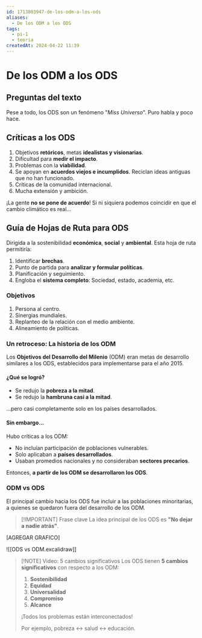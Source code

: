 ```yaml
---
id: 1713803947-de-los-odm-a-los-ods
aliases:
  - De los ODM a los ODS
tags:
  - pi-1
  - teoria
createdAt: 2024-04-22 11:39
---
```


# De los ODM a los ODS

## Preguntas del texto

Pese a todo, los ODS son un fenómeno "*Miss Universo*". Puro habla y poco hace.

## Críticas a los ODS

1. Objetivos **retóricos**, metas **idealistas y visionarias**.
2. Dificultad para **medir el impacto**.
3. Problemas con la **viabilidad**.
4. Se apoyan en **acuerdos viejos e incumplidos**. Reciclan ideas antiguas que no han funcionado.
5. Críticas de la comunidad internacional.
6. Mucha extensión y ambición.

¡La gente **no se pone de acuerdo**! Si ni siquiera podemos coincidir en que el cambio climático es real...

## Guía de Hojas de Ruta para ODS

Dirigida a la sostenibilidad **económica**, **social** y **ambiental**. Esta hoja de ruta permitiría:

1. Identificar **brechas**.
2. Punto de partida para **analizar y formular políticas**.
3. Planificación y seguimiento.
4. Engloba el **sistema completo**: Sociedad, estado, academia, etc.

### Objetivos

1. Persona al centro.
2. Sinergias mundiales.
3. Replanteo de la relación con el medio ambiente.
4. Alineamiento de políticas.

### Un retroceso: La historia de los ODM

Los **Objetivos del Desarrollo del Milenio** (ODM) eran metas de desarrollo similares a los ODS, establecidos para implementarse para el año 2015.

#### ¿Qué se logró?

- Se redujo la **pobreza a la mitad**.
- Se redujo la **hambruna casi a la mitad**.

...pero casi completamente solo en los países desarrollados.

#### Sin embargo...

Hubo críticas a los ODM:

- No incluían participación de poblaciones vulnerables.
- Solo aplicaban a **países desarrollados**.
- Usaban promedios nacionales y no consideraban **sectores precarios**.

Entonces, **a partir de los ODM se desarrollaron los ODS**.

### ODM vs ODS

El principal cambio hacia los ODS fue incluir a las poblaciones minoritarias, a quienes se quedaron fuera del desarrollo de los ODM.

> [!IMPORTANT] Frase clave
> La idea principal de los ODS es **"No dejar a nadie atrás"**.

\[AGREGAR GRAFICO\]

![[ODS vs ODM.excalidraw]]

> [!NOTE] Video: 5 cambios significativos
> Los ODS tienen **5 cambios significativos** con respecto a los ODM:
> 
> 1. **Sostenibilidad**
> 2. **Equidad**
> 3. **Universalidad**
> 4. **Compromiso**
> 5. **Alcance**
> 
> ¡Todos los problemas están interconectados!
> 
> Por ejemplo, pobreza $\leftrightarrow$ salud $\leftrightarrow$ educación.
